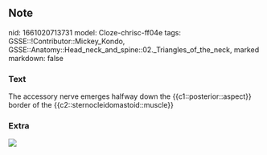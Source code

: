 ## Note
nid: 1661020713731
model: Cloze-chrisc-ff04e
tags: GSSE::!Contributor::Mickey_Kondo, GSSE::Anatomy::Head_neck_and_spine::02._Triangles_of_the_neck, marked
markdown: false

### Text
<div>
  The accessory nerve emerges halfway down the
  {{c1::posterior::aspect}} border of the
  {{c2::sternocleidomastoid::muscle}}
</div>

### Extra
<img src="Accessory-nerve-Distribution.jpg">
